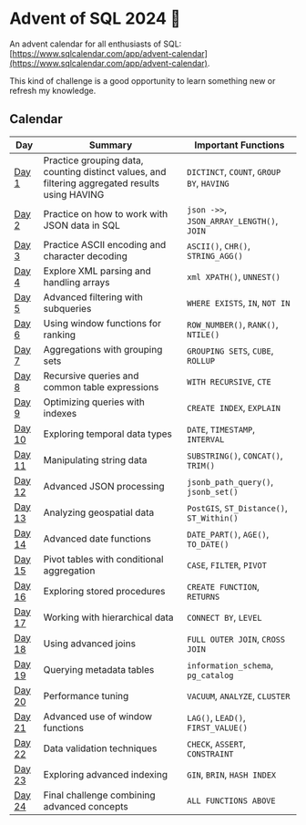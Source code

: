 # Advent of SQL 2024 🎄

An advent calendar for all enthusiasts of SQL: [https://www.sqlcalendar.com/app/advent-calendar](https://www.sqlcalendar.com/app/advent-calendar).

This kind of challenge is a good opportunity to learn something new or refresh my knowledge.

## Calendar

| Day   | Summary                                                     | Important Functions                    |
|-------|-------------------------------------------------------------|----------------------------------------|
| [Day 1](day_01.sql)  | Practice grouping data, counting distinct values, and filtering aggregated results using HAVING     | `DICTINCT`, `COUNT`, `GROUP BY`, `HAVING`          |
| [Day 2](day_02.sql)  | Practice on how to work with JSON data in SQL              | `json ->>`, `JSON_ARRAY_LENGTH()`, `JOIN` |
| [Day 3](day_03.sql)  | Practice ASCII encoding and character decoding             | `ASCII()`, `CHR()`, `STRING_AGG()`     |
| [Day 4](day_4.sql)  | Explore XML parsing and handling arrays                    | `xml XPATH()`, `UNNEST()`              |
| [Day 5](day_5.sql)  | Advanced filtering with subqueries                         | `WHERE EXISTS`, `IN`, `NOT IN`         |
| [Day 6](day_6.sql)  | Using window functions for ranking                         | `ROW_NUMBER()`, `RANK()`, `NTILE()`    |
| [Day 7](day_7.sql)  | Aggregations with grouping sets                            | `GROUPING SETS`, `CUBE`, `ROLLUP`      |
| [Day 8](day_8.sql)  | Recursive queries and common table expressions             | `WITH RECURSIVE`, `CTE`                |
| [Day 9](day_9.sql)  | Optimizing queries with indexes                            | `CREATE INDEX`, `EXPLAIN`              |
| [Day 10](day_10.sql) | Exploring temporal data types                              | `DATE`, `TIMESTAMP`, `INTERVAL`        |
| [Day 11](day_11.sql) | Manipulating string data                                   | `SUBSTRING()`, `CONCAT()`, `TRIM()`    |
| [Day 12](day_12.sql) | Advanced JSON processing                                   | `jsonb_path_query()`, `jsonb_set()`    |
| [Day 13](day_13.sql) | Analyzing geospatial data                                 | `PostGIS`, `ST_Distance()`, `ST_Within()` |
| [Day 14](day_14.sql) | Advanced date functions                                   | `DATE_PART()`, `AGE()`, `TO_DATE()`    |
| [Day 15](day_15.sql) | Pivot tables with conditional aggregation                 | `CASE`, `FILTER`, `PIVOT`              |
| [Day 16](day_16.sql) | Exploring stored procedures                               | `CREATE FUNCTION`, `RETURNS`           |
| [Day 17](day_17.sql) | Working with hierarchical data                           | `CONNECT BY`, `LEVEL`                  |
| [Day 18](day_18.sql) | Using advanced joins                                     | `FULL OUTER JOIN`, `CROSS JOIN`        |
| [Day 19](day_19.sql) | Querying metadata tables                                 | `information_schema`, `pg_catalog`     |
| [Day 20](day_20.sql) | Performance tuning                                       | `VACUUM`, `ANALYZE`, `CLUSTER`         |
| [Day 21](day_21.sql) | Advanced use of window functions                         | `LAG()`, `LEAD()`, `FIRST_VALUE()`     |
| [Day 22](day_22.sql) | Data validation techniques                               | `CHECK`, `ASSERT`, `CONSTRAINT`        |
| [Day 23](day_23.sql) | Exploring advanced indexing                              | `GIN`, `BRIN`, `HASH INDEX`            |
| [Day 24](day_24.sql) | Final challenge combining advanced concepts              | `ALL FUNCTIONS ABOVE`                  |


